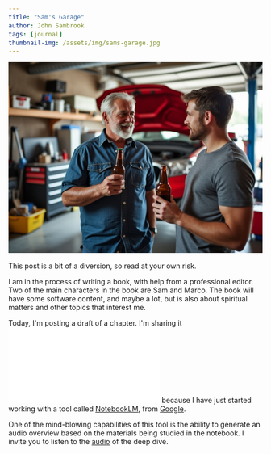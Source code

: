 ```yaml
---
title: "Sam's Garage"
author: John Sambrook
tags: [journal]
thumbnail-img: /assets/img/sams-garage.jpg
---
```


![Sam and Marco](/assets/img/sams-garage.jpg "Sam and Marco, having a beer")

This post is a bit of a diversion, so read at your own risk.

I am in the process of writing a book, with help from a professional
editor. Two of the main characters in the book are Sam and Marco. The
book will have some software content, and maybe a lot, but is also
about spiritual matters and other topics that interest me.

Today, I'm posting a draft of a chapter. I'm sharing it
![here](/assets/files/sams-garage.pdf "PDF version of chapter")
because I have just started working with a tool called
[NotebookLM](https://notebooklm.google.com), from
[Google](https://www.google.com).


One of the mind-blowing capabilities of this tool is the ability
to generate an audio overview based on the materials being studied
in the notebook. I invite you to listen to the
[audio](https://common-sense.com/assets/files/sams-garage.mp3")
of the deep dive.


